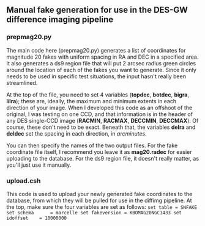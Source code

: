 ## Manual fake generation for use in the DES-GW difference imaging pipeline
### prepmag20.py

The main code here (prepmag20.py) generates a list of coordinates for magnitude 20 fakes with uniform spacing in RA and DEC in a specified area. It also generates a ds9 region file that will put 2 arcsec radius green circles around the location of each of the fakes you want to generate. Since it only needs to be used in specific test situations, the input hasn't really been streamlined. 

At the top of the file, you need to set 4 variables (**topdec**, **botdec**, **bigra**, **lilra**); these are, ideally, the maximum and minimum extents in each direction of your image. When I developed this code as an offshoot of the original, I was testing on one CCD, and that information is in the header of any DES single-CCD image (**RACMIN**, **RACMAX**, **DECCMIN**, **DECCMAX**). Of course, these don't need to be exact. Beneath that, the variables **delra** and **deldec** set the spacing in each direction, in *arcminutes*.

You can then specify the names of the two output files. For the fake coordinate file itself, I recommend you leave it as **mag20.radec** for easier uploading to the database. For the ds9 region file, it doesn't really matter, as you'll just use it manually.

### upload.csh

This code is used to upload your newly generated fake coordinates to the database, from which they will be pulled for use in the diffimg pipeline. At the top, make sure the four variables are set as follows:
  `set table = SNFAKE
set schema      = marcelle
set fakeversion = KBOMAG20NGC1433
set idoffset    = 10000000`
